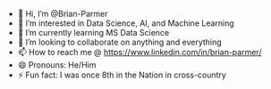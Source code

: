 - 👋 Hi, I’m @Brian-Parmer
- 👀 I’m interested in Data Science, AI, and Machine Learning
- 🌱 I’m currently learning MS Data Science
- 💞️ I’m looking to collaborate on anything and everything
- 📫 How to reach me @ https://www.linkedin.com/in/brian-parmer/
- 😄 Pronouns: He/Him
- ⚡ Fun fact: I was once 8th in the Nation in cross-country 

<!---
Brian-Parmer/Brian-Parmer is a ✨ special ✨ repository because its `README.md` (this file) appears on your GitHub profile.
You can click the Preview link to take a look at your changes.
--->
